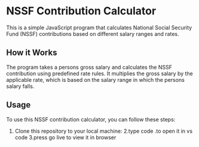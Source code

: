 # NSSF Contribution Calculator

This is a simple JavaScript program that calculates National Social Security Fund (NSSF) contributions based on different salary ranges and rates.


## How it Works

The program takes a persons gross salary and calculates the NSSF contribution using predefined rate rules. It multiplies the gross salary by the applicable rate, which is based on the salary range in which the persons salary falls.

## Usage

To use this NSSF contribution calculator, you can follow these steps:

1. Clone this repository to your local machine:
2.type code .to open it in vs code
3.press go live to view it in browser


